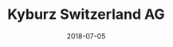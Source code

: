 ﻿---
title:          "Kyburz Switzerland AG"
date:           "2018-07-05"
draft:          false
robotsExclude:  true
---
